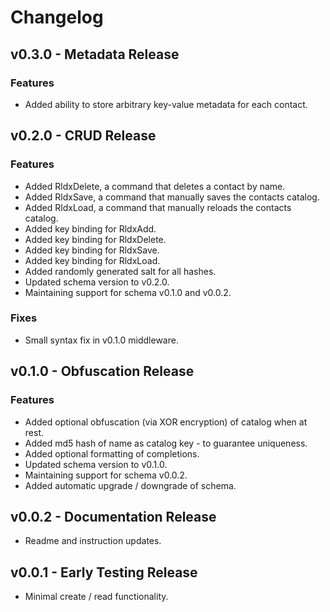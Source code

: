 # Changelog

## v0.3.0 - Metadata Release
### Features
- Added ability to store arbitrary key-value metadata for each contact.

## v0.2.0 - CRUD Release
### Features
- Added RldxDelete, a command that deletes a contact by name.
- Added RldxSave, a command that manually saves the contacts catalog.
- Added RldxLoad, a command that manually reloads the contacts catalog.
- Added key binding for RldxAdd.
- Added key binding for RldxDelete.
- Added key binding for RldxSave.
- Added key binding for RldxLoad.
- Added randomly generated salt for all hashes.
- Updated schema version to v0.2.0.
- Maintaining support for schema v0.1.0 and v0.0.2.

### Fixes
- Small syntax fix in v0.1.0 middleware.

## v0.1.0 - Obfuscation Release
### Features
- Added optional obfuscation (via XOR encryption) of catalog when at rest.
- Added md5 hash of name as catalog key - to guarantee uniqueness.
- Added optional formatting of completions.
- Updated schema version to v0.1.0.
- Maintaining support for schema v0.0.2.
- Added automatic upgrade / downgrade of schema.

## v0.0.2 - Documentation Release
- Readme and instruction updates.

## v0.0.1 - Early Testing Release
- Minimal create / read functionality.

